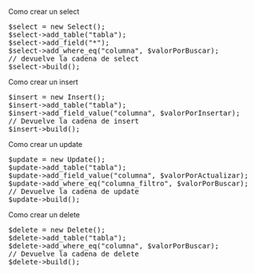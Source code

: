 Como crear un select

<pre>
$select = new Select();
$select->add_table("tabla");
$select->add_field("*");
$select->add_where_eq("columna", $valorPorBuscar);
// devuelve la cadena de select
$select->build();
</pre>

Como crear un insert
<pre>
$insert = new Insert();
$insert->add_table("tabla");
$insert->add_field_value("columna", $valorPorInsertar);
// Devuelve la cadena de insert  
$insert->build();
</pre>

Como crear un update
<pre>
$update = new Update();
$update->add_table("tabla");
$update->add_field_value("columna", $valorPorActualizar);
$update->add_where_eq("columna_filtro", $valorPorBuscar);   
// Devuelve la cadena de update
$update->build();
</pre>

Como crear un delete
<pre>
$delete = new Delete();
$delete->add_table("tabla");
$delete->add_where_eq("columna", $valorPorBuscar);
// Devuelve la cadena de delete 
$delete->build();
</pre>
 
